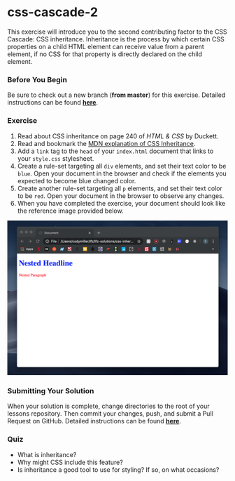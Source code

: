 # css-cascade-2

This exercise will introduce you to the second contributing factor to the CSS Cascade: CSS inheritance. Inheritance is the process by which certain CSS properties on a child HTML element can receive value from a parent element, if no CSS for that property is directly declared on the child element.

### Before You Begin

Be sure to check out a new branch (**from master**) for this exercise. Detailed instructions can be found [**here**](../../guides/before-each-exercise.md).

### Exercise

1. Read about CSS inheritance on page 240 of _HTML & CSS_ by Duckett.
1. Read and bookmark the [MDN explanation of CSS Inheritance](https://developer.mozilla.org/en-US/docs/Web/CSS/inheritance).
1. Add a `link` tag to the `head` of your `index.html` document that links to your `style.css` stylesheet.
1. Create a rule-set targeting all `div` elements, and set their text color to be `blue`. Open your document in the browser and check if the elements you expected to become blue changed color.
1. Create another rule-set targeting all `p` elements, and set their text color to be `red`. Open your document in the browser to observe any changes.
1. When you have completed the exercise, your document should look like the reference image provided below.

<p align="middle">
  <img src="images/inheritance_complete.png" alt="css-inheritance">
</p>

### Submitting Your Solution

When your solution is complete, change directories to the root of your lessons repository. Then commit your changes, push, and submit a Pull Request on GitHub. Detailed instructions can be found [**here**](../../guides/after-each-exercise.md).

### Quiz

- What is inheritance?
- Why might CSS include this feature?
- Is inheritance a good tool to use for styling? If so, on what occasions?
